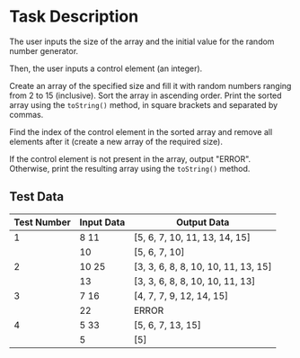 # Task Description

The user inputs the size of the array and the initial value for the random number generator.

Then, the user inputs a control element (an integer).

Create an array of the specified size and fill it with random numbers ranging from 2 to 15 (inclusive). Sort the array in ascending order. Print the sorted array using the `toString()` method, in square brackets and separated by commas.

Find the index of the control element in the sorted array and remove all elements after it (create a new array of the required size).

If the control element is not present in the array, output "ERROR". Otherwise, print the resulting array using the `toString()` method.

## Test Data

| Test Number | Input Data | Output Data                         |
|-------------|------------|-------------------------------------|
| 1           | 8 11       | [5, 6, 7, 10, 11, 13, 14, 15]       |
|             | 10         | [5, 6, 7, 10]                       |
| 2           | 10 25      | [3, 3, 6, 8, 8, 10, 10, 11, 13, 15] |
|             | 13         | [3, 3, 6, 8, 8, 10, 10, 11, 13]     |
| 3           | 7 16       | [4, 7, 7, 9, 12, 14, 15]            |
|             | 22         | ERROR                               |
| 4           | 5 33       | [5, 6, 7, 13, 15]                   |
|             | 5          | [5]                                 |
